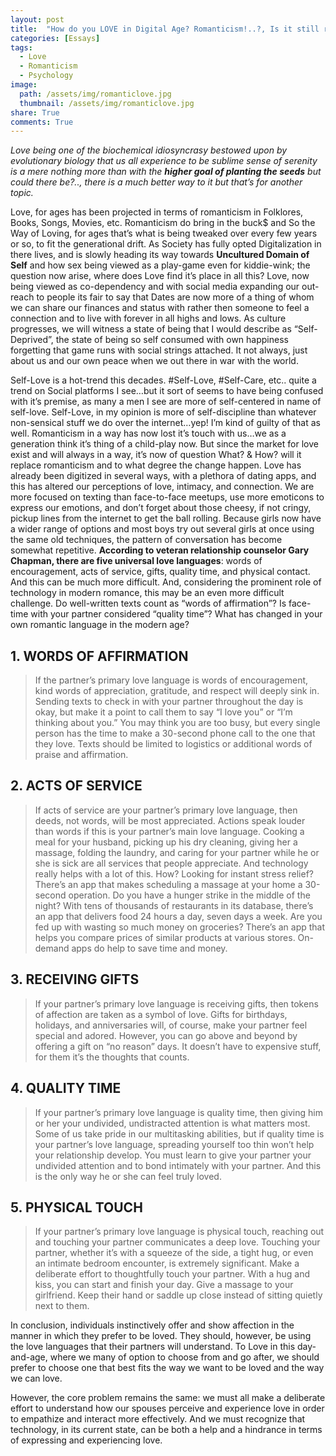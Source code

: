 ```yaml
---
layout: post
title:  "How do you LOVE in Digital Age? Romanticism!..?, Is it still relevant though? "
categories: [Essays]
tags:
  - Love
  - Romanticism
  - Psychology
image:
  path: /assets/img/romanticlove.jpg
  thumbnail: /assets/img/romanticlove.jpg
share: True
comments: True
---
```


*Love being one of the biochemical idiosyncrasy bestowed upon by evolutionary biology that us all experience to be sublime sense of serenity is a mere nothing more than with the **higher goal of planting the seeds** but could there be?.., there is a much better way to it but that’s for another topic.*

Love, for ages has been projected in terms of romanticism in Folklores, Books, Songs, Movies, etc. Romanticism do bring in the buck$ and So the Way of Loving, for ages that’s what is being tweaked over every few years or so, to fit the generational drift.
As Society has fully opted Digitalization in there lives, and is slowly heading its way towards **Uncultured Domain of Self** and how sex being viewed as a play-game even for kiddie-wink; the question now arise, where does Love find it’s place in all this?
Love, now being viewed as co-dependency and with social media expanding our out-reach to people its fair to say that Dates are now more of a thing of whom we can share our finances and status with rather then someone to feel a connection and to live with forever in all highs and lows. As culture progresses, we will witness a state of being that I would describe as “Self-Deprived”, the state of being so self consumed with own happiness forgetting that game runs with social strings attached. It not always, just about us and our own peace when we out there in war with the world.

Self-Love is a hot-trend this decades. #Self-Love, #Self-Care, etc.. quite a trend on Social platforms I see…but it sort of seems to have being confused with it’s premise, as many a men I see are more of self-centered in name of self-love. Self-Love, in my opinion is more of self-discipline than whatever non-sensical stuff we do over the internet…yep! I’m kind of guilty of that as well.
Romanticism in a way has now lost it’s touch with us…we as a generation think it’s thing of a child-play now. But since the market for love exist and will always in a way, it’s now of question What? & How? will it replace romanticism and to what degree the change happen.
Love has already been digitized in several ways, with a plethora of dating apps, and this has altered our perceptions of love, intimacy, and connection. We are more focused on texting than face-to-face meetups, use more emoticons to express our emotions, and don’t forget about those cheesy, if not cringy, pickup lines from the internet to get the ball rolling. Because girls now have a wider range of options and most boys try out several girls at once using the same old techniques, the pattern of conversation has become somewhat repetitive.
**According to veteran relationship counselor Gary Chapman, there are five universal love languages**: words of encouragement, acts of service, gifts, quality time, and physical contact. And this can be much more difficult. And, considering the prominent role of technology in modern romance, this may be an even more difficult challenge. Do well-written texts count as “words of affirmation”? Is face-time with your partner considered “quality time”? What has changed in your own romantic language in the modern age?

## 1. WORDS OF AFFIRMATION
>If the partner’s primary love language is words of encouragement, kind words of appreciation, gratitude, and respect will deeply sink in.
>Sending texts to check in with your partner throughout the day is okay, but make it a point to call them to say “I love you” or “I’m thinking about you.” You may think you are too busy, but every single person has the time to make a 30-second phone call to the one that they love. Texts should be limited to logistics or additional words of praise and affirmation.

## 2. ACTS OF SERVICE
>If acts of service are your partner’s primary love language, then deeds, not words, will be most appreciated.
>Actions speak louder than words if this is your partner’s main love language. Cooking a meal for your husband, picking up his dry cleaning, giving her a massage, folding the laundry, and caring for your partner while he or she is sick are all services that people appreciate.
>And technology really helps with a lot of this. How? Looking for instant stress relief? There’s an app that makes scheduling a massage at your home a 30-second operation. Do you have a hunger strike in the middle of the night? With tens of thousands of restaurants in its database, there’s an app that delivers food 24 hours a day, seven days a week. Are you fed up with wasting so much money on groceries? There’s an app that helps you compare prices of similar products at various stores. On-demand apps do help to save time and money.

## 3. RECEIVING GIFTS
>If your partner’s primary love language is receiving gifts, then tokens of affection are taken as a symbol of love.
Gifts for birthdays, holidays, and anniversaries will, of course, make your partner feel special and adored. However, you can go above and beyond by offering a gift on “no reason” days. It doesn’t have to expensive stuff, for them it’s the thoughts that counts.

## 4. QUALITY TIME
>If your partner’s primary love language is quality time, then giving him or her your undivided, undistracted attention is what matters most.
>Some of us take pride in our multitasking abilities, but if quality time is your partner’s love language, spreading yourself too thin won’t help your relationship develop. You must learn to give your partner your undivided attention and to bond intimately with your partner. And this is the only way he or she can feel truly loved.

## 5. PHYSICAL TOUCH
>If your partner’s primary love language is physical touch, reaching out and touching your partner communicates a deep love.
>Touching your partner, whether it’s with a squeeze of the side, a tight hug, or even an intimate bedroom encounter, is extremely significant. Make a deliberate effort to thoughtfully touch your partner. With a hug and kiss, you can start and finish your day. Give a massage to your girlfriend. Keep their hand or saddle up close instead of sitting quietly next to them.

In conclusion, individuals instinctively offer and show affection in the manner in which they prefer to be loved. They should, however, be using the love languages that their partners will understand. To Love in this day-and-age, where we many of option to choose from and go after, we should prefer to choose one that best fits the way we want to be loved and the way we can love.

However, the core problem remains the same: we must all make a deliberate effort to understand how our spouses perceive and experience love in order to empathize and interact more effectively. And we must recognize that technology, in its current state, can be both a help and a hindrance in terms of expressing and experiencing love.























